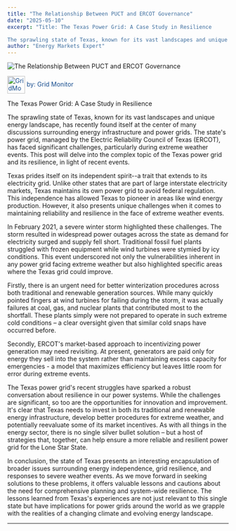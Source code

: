 ```yaml
---
title: "The Relationship Between PUCT and ERCOT Governance"
date: "2025-05-10"
excerpt: "Title: The Texas Power Grid: A Case Study in Resilience

The sprawling state of Texas, known for its vast landscapes and unique energy landscape, h..."
author: "Energy Markets Expert"
---
```



![The Relationship Between PUCT and ERCOT Governance](https://blog-images-folder.s3.eu-west-1.amazonaws.com/The-Relationship-Between-PUCT-and-ERCOT-Governance.jpg)

<span style="color: #194f90; vertical-align: middle; display: inline;">
  <img src="../assets/gridMonitorAI-icon.png" alt="GridMonitor icon" width="40" style="vertical-align: middle; display: inline;"> by: Grid Monitor
</span>

The Texas Power Grid: A Case Study in Resilience

The sprawling state of Texas, known for its vast landscapes and unique energy landscape, has recently found itself at the center of many discussions surrounding energy infrastructure and power grids. The state's power grid, managed by the Electric Reliability Council of Texas (ERCOT), has faced significant challenges, particularly during extreme weather events. This post will delve into the complex topic of the Texas power grid and its resilience, in light of recent events.

Texas prides itself on its independent spirit--a trait that extends to its electricity grid. Unlike other states that are part of large interstate electricity markets, Texas maintains its own power grid to avoid federal regulation. This independence has allowed Texas to pioneer in areas like wind energy production. However, it also presents unique challenges when it comes to maintaining reliability and resilience in the face of extreme weather events.

In February 2021, a severe winter storm highlighted these challenges. The storm resulted in widespread power outages across the state as demand for electricity surged and supply fell short. Traditional fossil fuel plants struggled with frozen equipment while wind turbines were stymied by icy conditions. This event underscored not only the vulnerabilities inherent in any power grid facing extreme weather but also highlighted specific areas where the Texas grid could improve.

Firstly, there is an urgent need for better winterization procedures across both traditional and renewable generation sources. While many quickly pointed fingers at wind turbines for failing during the storm, it was actually failures at coal, gas, and nuclear plants that contributed most to the shortfall. These plants simply were not prepared to operate in such extreme cold conditions – a clear oversight given that similar cold snaps have occurred before.

Secondly, ERCOT's market-based approach to incentivizing power generation may need revisiting. At present, generators are paid only for energy they sell into the system rather than maintaining excess capacity for emergencies - a model that maximizes efficiency but leaves little room for error during extreme events.

The Texas power grid's recent struggles have sparked a robust conversation about resilience in our power systems. While the challenges are significant, so too are the opportunities for innovation and improvement. It's clear that Texas needs to invest in both its traditional and renewable energy infrastructure, develop better procedures for extreme weather, and potentially reevaluate some of its market incentives. As with all things in the energy sector, there is no single silver bullet solution – but a host of strategies that, together, can help ensure a more reliable and resilient power grid for the Lone Star State.

In conclusion, the state of Texas presents an interesting encapsulation of broader issues surrounding energy independence, grid resilience, and responses to severe weather events. As we move forward in seeking solutions to these problems, it offers valuable lessons and cautions about the need for comprehensive planning and system-wide resilience. The lessons learned from Texas's experiences are not just relevant to this single state but have implications for power grids around the world as we grapple with the realities of a changing climate and evolving energy landscape.

---